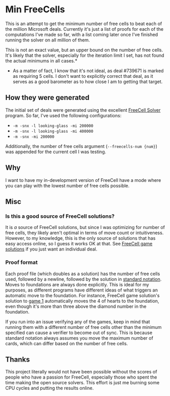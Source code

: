 # Min FreeCells

This is an attempt to get the minimum number of free cells to beat each of the million Microsoft deals. Currently it's just a list of proofs for each of the computations I've made so far, with a list coming later once I've finished running the solver on all million of them.

This is not an exact value, but an upper bound on the number of free cells. It's likely that the solver, especially for the iteration limit I set, has not found the actual minimums in all cases.*

* As a matter of fact, I know that it's not ideal, as deal #739671 is marked as requiring 5 cells. I don't want to explicitly correct that deal, as it serves as a good barometer as to how close I am to getting that target.

## How they were generated

The initial set of deals were generated using the excellent [FreeCell Solver](https://github.com/shlomif/fc-solve) program. So far, I've used the following configurations:

* `-m -snx -l looking-glass -mi 200000`
* `-m -snx -l looking-glass -mi 400000`
* `-m -snx -mi 200000`

Additionally, the number of free cells argument (`--freecells-num {num}`) was appended for the current cell I was testing.

## Why

I want to have my in-development version of FreeCell have a mode where you can play with the lowest number of free cells possible.

## Misc

### Is this a good source of FreeCell solutions?

It is *a* source of FreeCell solutions, but since I was optimizing for number of free cells, they likely aren't optimal in terms of move count or intuitiveness. However, to my knowledge, this is the only source of solutions that has easy access online, so I guess it works OK at that. See [FreeCell game solutions](https://freecellgamesolutions.com/) if you just want an individual deal.

### Proof format

Each proof file (which doubles as a solution) has the number of free cells used, followed by a newline, followed by the solution in [standard notation](https://freecellgamesolutions.com/notation.html). Moves to foundations are always done explicitly. This is ideal for my purposes, as different programs have different ideas of what triggers an automatic move to the foundation. For instance, FreeCell game solution's solution to [game 1](https://freecellgamesolutions.com/ds/?g=1&v=All) automatically moves the 4 of hearts to the foundation, even though it's more than three above the diamond number in the foundation.

If you run into an issue verifying any of the games, keep in mind that running them with a different number of free cells other than the minimum specified can cause a verifier to become out of sync. This is because standard notation always assumes you move the maximum number of cards, which can differ based on the number of free cells.

## Thanks

This project literally would not have been possible without the scores of people who have a passion for FreeCell, especially those who spent the time making the open source solvers. This effort is just me burning some CPU cycles and putting the results online.

